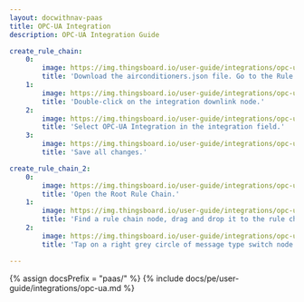 ```yaml
---
layout: docwithnav-paas
title: OPC-UA Integration
description: OPC-UA Integration Guide 

create_rule_chain:
    0:
        image: https://img.thingsboard.io/user-guide/integrations/opc-ua/opc-ua-rule-chain-1.png
        title: 'Download the airconditioners.json file. Go to the Rule Chain page. To import this JSON file, click the + button at the bottom right corner of the Rule Chains page and select the Import rule chain.'
    1:
        image: https://img.thingsboard.io/user-guide/integrations/opc-ua/opc-ua-rule-chain-2.png
        title: 'Double-click on the integration downlink node.'    
    2:
        image: https://img.thingsboard.io/user-guide/integrations/opc-ua/opc-ua-rule-chain-3.png
        title: 'Select OPC-UA Integration in the integration field.'
    3:
        image: https://img.thingsboard.io/user-guide/integrations/opc-ua/opc-ua-rule-chain-4.png
        title: 'Save all changes.'

create_rule_chain_2:
    0:
        image: https://img.thingsboard.io/user-guide/integrations/opc-ua/opc-ua-rule-chain-5.png
        title: 'Open the Root Rule Chain.'
    1:
        image: https://img.thingsboard.io/user-guide/integrations/opc-ua/opc-ua-rule-chain-7.png
        title: 'Find a rule chain node, drag and drop it to the rule chain. Name it Airconditioners, choose our Airconditioners rule chain and click Add.'
    2:
        image: https://img.thingsboard.io/user-guide/integrations/opc-ua/opc-ua-rule-chain-8.png
        title: 'Tap on a right grey circle of message type switch node and drag this circle to left side of rule chain node, here lets choose Attributes Updated, Post telemetry and RPC Request to Device. Then tap Add and save rule chain.'

---
```

{% assign docsPrefix = "paas/" %}
{% include docs/pe/user-guide/integrations/opc-ua.md %}

